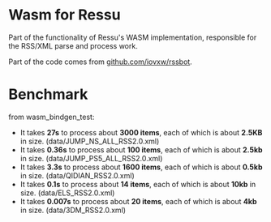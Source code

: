 # Wasm for Ressu

Part of the functionality of Ressu's WASM implementation, responsible for the RSS/XML parse and process work. 

Part of the code comes from [github.com/iovxw/rssbot](https://github.com/iovxw/rssbot).


# Benchmark

from wasm_bindgen_test:

- It takes **27s** to process about **3000 items**, each of which is about **2.5KB** in size. (data/JUMP_NS_ALL_RSS2.0.xml)
- It takes **0.36s** to process about **100 items**, each of which is about **2.5kb** in size. (data/JUMP_PS5_ALL_RSS2.0.xml)
- It takes **3.3s** to process about **1600 items**, each of which is about **0.5kb** in size. (data/QIDIAN_RSS2.0.xml)
- It takes **0.1s** to process about **14 items**, each of which is about **10kb** in size. (data/ELS_RSS2.0.xml)
- It takes **0.007s** to process about **20 items**, each of which is about **4kb** in size. (data/3DM_RSS2.0.xml)
